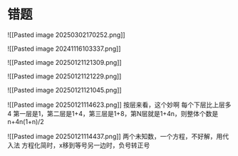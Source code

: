 # 错题

![[Pasted image 20250302170252.png]]

![[Pasted image 20241116103337.png]]

![[Pasted image 20250121121309.png]]

![[Pasted image 20250121121229.png]]

![[Pasted image 20250121121045.png]]

![[Pasted image 20250121114623.png]]
按层来看，这个妙啊
每个下层比上层多4
第一层是1，第二层是1+4，第三层是1+8，第N层就是1+4n，则整体个数是 n+4n(1+n)/2

![[Pasted image 20250121114437.png]]
两个未知数，一个方程，不好解，用代入法
方程化简时，x移到等号另一边时，负号转正号